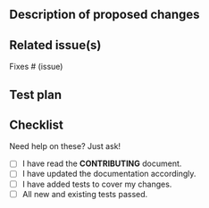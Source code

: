 ## Description of proposed changes

## Related issue(s)

Fixes # (issue)

## Test plan

## Checklist

Need help on these? Just ask!

* [ ] I have read the **CONTRIBUTING** document.
* [ ] I have updated the documentation accordingly.
* [ ] I have added tests to cover my changes.
* [ ] All new and existing tests passed.
